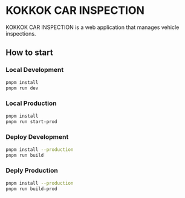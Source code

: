 # KOKKOK CAR INSPECTION

KOKKOK CAR INSPECTION is a web application that manages vehicle inspections.

## How to start

### Local Development

```bash
pnpm install
pnpm run dev
```

### Local Production

```bash
pnpm install
pnpm run start-prod
```

### Deploy Development

```bash
pnpm install --production
pnpm run build
```

### Deply Production

```bash
pnpm install --production
pnpm run build-prod
```

